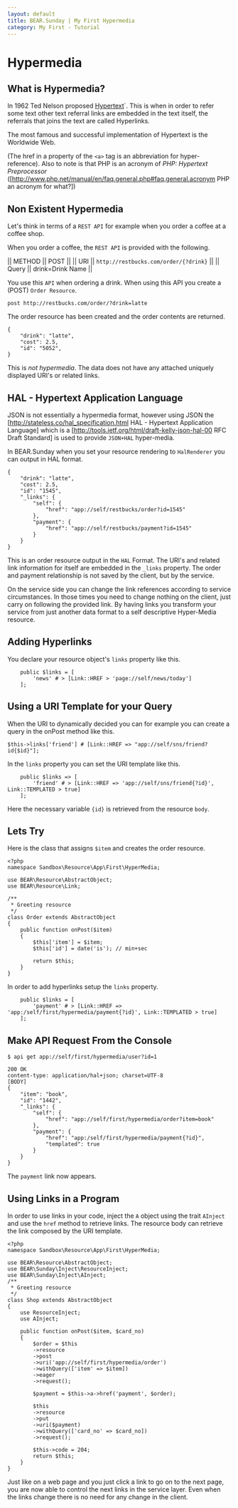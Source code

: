```yaml
---
layout: default
title: BEAR.Sunday | My First Hypermedia
category: My First - Tutorial
--- 
```


# Hypermedia 

## What is Hypermedia? 

In 1962 Ted Nelson proposed [Hypertext](http://en.wikipedia.org/wiki/Hypertext)`.
This is when in order to refer some text other text referral links are embedded in the text itself, the referrals that joins the text are called Hyperlinks.

The most famous and successful implementation of Hypertext is the Worldwide Web.

(The href in a property of the `<a>` tag is an abbreviation for hyper-reference).
Also to note is that PHP is an acronym of *PHP: Hypertext Preprocessor* ([http://www.php.net/manual/en/faq.general.php#faq.general.acronym PHP an acronym for what?])

## Non Existent Hypermedia 

Let's think in terms of a `REST API` for example when you order a coffee at a coffee shop.

When you order a coffee, the `REST API` is provided with the following.

|| METHOD || POST ||
|| URI || `http://restbucks.com/order/{?drink}` ||
|| Query || drink=Drink Name ||

You use this `API` when ordering a drink. When using this API you create a (POST) `Order Resource`.

```
post http://restbucks.com/order/?drink=latte
```

The order resource has been created and the order contents are returned.

```
{
    "drink": "latte",
    "cost": 2.5,
    "id": "5052",
}
```

This is *not hypermedia*. The data does not have any attached uniquely displayed URI's or related links.

## HAL - Hypertext Application Language 

JSON is not essentially a hypermedia format, however using JSON the 
[http://stateless.co/hal_specification.html HAL - Hypertext Application Language]
which is a [http://tools.ietf.org/html/draft-kelly-json-hal-00 RFC Draft Standard] 
is used to provide `JSON+HAL` hyper-media.

In BEAR.Sunday when you set your resource rendering to `HalRenderer` you can output in HAL format.

```
{
    "drink": "latte",
    "cost": 2.5,
    "id": "1545",
    "_links": {
        "self": {
            "href": "app://self/restbucks/order?id=1545"
        },
        "payment": {
            "href": "app://self/restbucks/payment?id=1545"
        }
    }
}
```

This is an order resource output in the `HAL` Format.
The URI's and related link information for itself are embedded in the `_links` property.
The order and payment relationship is not saved by the client, but by the service.

On the service side you can change the link references according to service circumstances.
In those times you need to change nothing on the client, just carry on following the provided link.
By having links you transform your service from just another data format to a self descriptive Hyper-Media resource.

## Adding Hyperlinks 

You declare your resource object's `links` property like this. 

```
    public $links = [
        'news' # > [Link::HREF > 'page://self/news/today']
    ];
```

## Using a URI Template for your Query 

When the URI to dynamically decided you can for example you can create a query in the onPost method like this.
```
$this->links['friend'] # [Link::HREF => "app://self/sns/friend?id{$id}"];
```

In the `links` property you can set the URI template like this.

```
    public $links => [
        'friend' # > [Link::HREF => 'app://self/sns/friend{?id}', Link::TEMPLATED > true]
    ];
```

Here the necessary variable `{id}` is retrieved from the resource `body`.

## Lets Try 

Here is the class that assigns `$item` and creates the order resource.

```
<?php
namespace Sandbox\Resource\App\First\HyperMedia;

use BEAR\Resource\AbstractObject;
use BEAR\Resource\Link;

/**
 * Greeting resource
 */
class Order extends AbstractObject
{
    public function onPost($item)
    {
        $this['item'] = $item;
        $this['id'] = date('is'); // min+sec

        return $this;
    }
}

```

In order to add hyperlinks setup the `links` property.
```
    public $links = [
        'payment' # > [Link::HREF => 'app:/self/first/hypermedia/payment{?id}', Link::TEMPLATED > true]
    ];
```

## Make API Request From the Console  

```
$ api get app://self/first/hypermedia/user?id=1
```
```
200 OK
content-type: application/hal+json; charset=UTF-8
[BODY]
{
    "item": "book",
    "id": "1442",
    "_links": {
        "self": {
            "href": "app://self/first/hypermedia/order?item=book"
        },
        "payment": {
            "href": "app:/self/first/hypermedia/payment{?id}",
            "templated": true
        }
    }
}
```

The `payment` link now appears.

## Using Links in a Program 

In order to use links in your code, inject the `A` object using the trait `AInject` and use the `href` method to retrieve links.
The resource body can retrieve the link composed by the URI template.
```
<?php
namespace Sandbox\Resource\App\First\HyperMedia;

use BEAR\Resource\AbstractObject;
use BEAR\Sunday\Inject\ResourceInject;
use BEAR\Sunday\Inject\AInject;
/**
 * Greeting resource
 */
class Shop extends AbstractObject
{
    use ResourceInject;
    use AInject;

    public function onPost($item, $card_no)
    {
        $order = $this
        ->resource
        ->post
        ->uri('app://self/first/hypermedia/order')
        ->withQuery(['item' => $item])
        ->eager
        ->request();

        $payment = $this->a->href('payment', $order);

        $this
        ->resource
        ->put
        ->uri($payment)
        ->withQuery(['card_no' => $card_no])
        ->request();

        $this->code = 204;
        return $this;
    }
}
```
Just like on a web page and you just click a link to go on to the next page, you are now able to control the next links in the service layer.
Even when the links change there is no need for any change in the client.